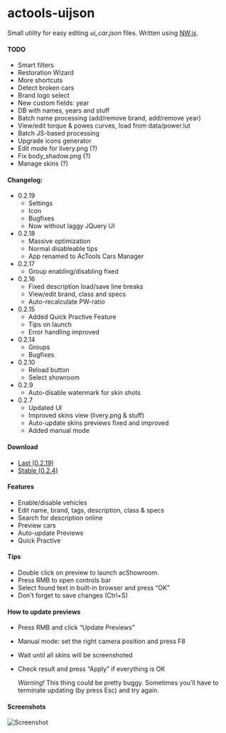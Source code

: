 # actools-uijson
Small utility for easy editing *ui_car.json* files. Written using [NW.js](http://nwjs.io/).

#### TODO
* Smart filters
* Restoration Wizard
* More shortcuts
* Detect broken cars
* Brand logo select
* New custom fields: year
* DB with names, years and stuff
* Batch name processing (add/remove brand, add/remove year)
* View/edit torque & powes curves, load from data/power.lut
* Batch JS-based processing
* Upgrade icons generator
* Edit mode for livery.png (?)
* Fix body_shadow.png (?)
* Manage skins (?)

#### Changelog:
* 0.2.19
    * Settings
    * Icon
    * Bugfixes
    * Now without laggy JQuery UI
* 0.2.18
    * Massive optimization
    * Normal disableable tips
    * App renamed to AcTools Cars Manager
* 0.2.17
    * Group enabling/disabling fixed
* 0.2.16
    * Fixed description load/save line breaks 
    * View/edit brand, class and specs
    * Auto-recalculate PW-ratio
* 0.2.15
    * Added Quick Practive Feature
    * Tips on launch
    * Error handling improved
* 0.2.14
    * Groups
    * Bugfixes
* 0.2.10
    * Reload button
    * Select showroom
* 0.2.9
    * Auto-disable watermark for skin shots
* 0.2.7
    * Updated UI
    * Improved skins view (livery.png & stuff)
    * Auto-update skins previews fixed and improved
    * Added manual mode

#### Download
* [Last (0.2.19)](https://yadi.sk/d/J4l0dpsrhJrBK)
* [Stable (0.2.4)](https://ascobash.wordpress.com/2015/06/14/actools-uijson/)

#### Features
* Enable/disable vehicles
* Edit name, brand, tags, description, class & specs
* Search for description online
* Preview cars
* Auto-update Previews
* Quick Practive

#### Tips
* Double click on preview to launch acShowroom.
* Press RMB to open controls bar
* Select found text in built-in browser and press “OK”
* Don't forget to save changes (Ctrl+S)

#### How to update previews
* Press RMB and click “Update Previews”
* Manual mode: set the right camera position and press F8
* Wait until all skins will be screenshoted
* Check result and press “Apply” if everything is OK

    *Warning!* This thing could be pretty buggy. Sometimes you'll have to terminate updating (by press Esc) and try again.

#### Screenshots
![Screenshot](http://i.imgur.com/AiPMrXT.png)
